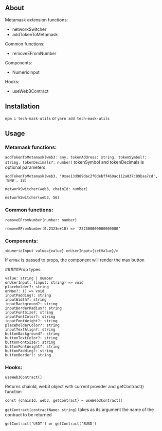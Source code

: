 ## About
Metamask extension functions:
- networkSwitcher
- addTokenToMetamask

Common functions:
- removeEFromNumber

Components:
- NumericInput

Hooks:
- useWeb3Contract

## Installation
`npm i tech-mask-utils` or `yarn add tech-mask-utils`

## Usage
### Metamask functions:

`addTokenToMetamask(web3: any, tokenAddress: string, tokenSymbol?: string, tokenDecimals?: number)`
tokenSymbol and tokenDecimals is optional parameters
```
addTokenToMetamask(web3, '0xae13d989dac2f0debff460ac112a837c89baa7cd', 'BNB', 18)
```

`networkSwitcher(web3, chainId: number)`
```
networkSwitcher(web3, 56)
```
### Common functions:

`removeEFromNumber(number: number)`
```
removeEFromNumber(0.2323e+18) => '232300000000000000'
```

### Components:

`<NumericInput value={value} onUserInput={setValue}/>`

If `onMax` is passed to props, the component will render the max button

#####Prop types

```
value: string | number
onUserInput: (input: string) => void
placeholder?: string
onMax?: () => void
inputPadding?: string
inputWidth?: string
inputBackground?: string
inputBorderRadius?: string
inputFontSize?: string
inputFontColor?: string
inputFontWeight?: string
placeholderColor?: string
inputTextAlign?: string
buttonBackground?: string
buttonTextColor?: string
buttonFontSize?: string
buttonFontWeight?: string
buttonPadding?: string
buttonBorder?: string
```

### Hooks:

`useWeb3Contract()`

Returns chainId, web3 object with current provider and getContract() function

```
const {chainId, web3, getContract} = useWeb3Contract()
```

`getContract(contractName: string)`
takes as its argument the name of the contract to be returned

```
getContract('USDT') or getContract('BUSD')
```
